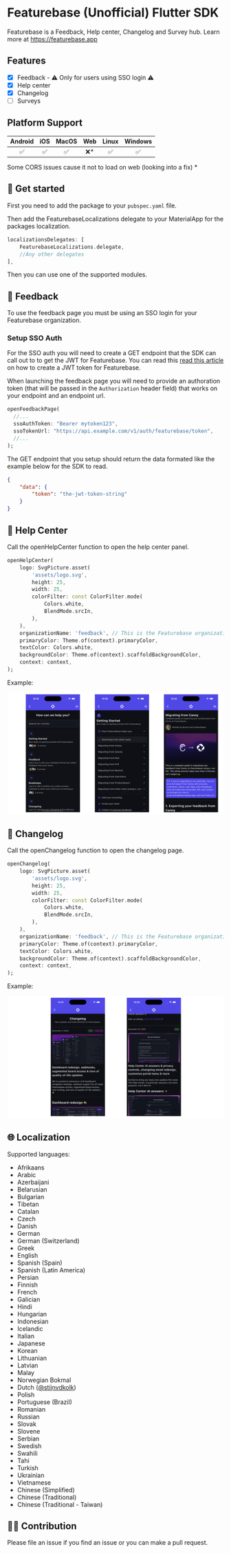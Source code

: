 # Featurebase (Unofficial) Flutter SDK

Featurebase is a Feedback, Help center, Changelog and Survey hub. Learn more at <https://featurebase.app>

## Features

- [X] Feedback - ⚠️ Only for users using SSO login ⚠️
- [X] Help center
- [X] Changelog
- [ ] Surveys

## Platform Support

| Android |  iOS  | MacOS |  Web  | Linux | Windows |
| :-----: | :---: | :---: | :---: | :---: | :-----: |
|   ✅   |   ✅   |   ✅   |   ❌*  |   ✅    |    ✅   |

Some CORS issues cause it not to load on web (looking into a fix) *

## 🚀 Get started

First you need to add the package to your `pubspec.yaml` file.

Then add the FeaturebaseLocalizations delegate to your MaterialApp for the packages localization.

```dart
localizationsDelegates: [
    FeaturebaseLocalizations.delegate,
    //Any other delegates
],
```

Then you can use one of the supported modules.

## 💬 Feedback

To use the feedback page you must be using an SSO login for your Featurebase organization.

### Setup SSO Auth

For the SSO auth you will need to create a GET endpoint that the SDK can call out to to get the JWT for Featurebase. You can read this [read this article](https://help.featurebase.app/articles/5257986-creating-and-signing-a-jwt-for-single-sign-on) on how to create a JWT token for Featurebase.

When launching the feedback page you will need to provide an authoration token (that will be passed in the `Authorization` header field) that works on your endpoint and an endpoint url.

```dart
openFeedbackPage(
  //...
  ssoAuthToken: "Bearer mytoken123",
  ssoTokenUrl: "https://api.example.com/v1/auth/featurebase/token",
  //...
);
```

The GET endpoint that you setup should return the data formated like the example below for the SDK to read.

```json
{
    "data": {
        "token": "the-jwt-token-string"
    }
}

```

## 📖 Help Center

Call the openHelpCenter function to open the help center panel.

```dart
openHelpCenter(
    logo: SvgPicture.asset(
        'assets/logo.svg',
        height: 25,
        width: 25,
        colorFilter: const ColorFilter.mode(
            Colors.white,
            BlendMode.srcIn,
        ),
    ),
    organizationName: 'feedback', // This is the Featurebase organization name
    primaryColor: Theme.of(context).primaryColor,
    textColor: Colors.white,
    backgroundColor: Theme.of(context).scaffoldBackgroundColor,
    context: context,
);
```

Example:

![Example Image](https://raw.githubusercontent.com/ae1dev/flutter_featurebase/refs/heads/main/docs/imgs/Featurebase_Help_Center_Example.png)

## 📣 Changelog

Call the openChangelog function to open the changelog page.

```dart
openChangelog(
    logo: SvgPicture.asset(
        'assets/logo.svg',
        height: 25,
        width: 25,
        colorFilter: const ColorFilter.mode(
            Colors.white,
            BlendMode.srcIn,
        ),
    ),
    organizationName: 'feedback', // This is the Featurebase organization name
    primaryColor: Theme.of(context).primaryColor,
    textColor: Colors.white,
    backgroundColor: Theme.of(context).scaffoldBackgroundColor,
    context: context,
);
```

Example:

![Example Image](https://raw.githubusercontent.com/ae1dev/flutter_featurebase/refs/heads/main/docs/imgs/Featurebase_Changelog_Example.png)

## 🌐 Localization

Supported languages:

- Afrikaans
- Arabic
- Azerbaijani
- Belarusian
- Bulgarian
- Tibetan
- Catalan
- Czech
- Danish
- German
- German (Switzerland)
- Greek
- English
- Spanish (Spain)
- Spanish (Latin America)
- Persian
- Finnish
- French
- Galician
- Hindi
- Hungarian
- Indonesian
- Icelandic
- Italian
- Japanese
- Korean
- Lithuanian
- Latvian
- Malay
- Norwegian Bokmal
- Dutch ([@stijnvdkolk](https://github.com/stijnvdkolk))
- Polish
- Portuguese (Brazil)
- Romanian
- Russian
- Slovak
- Slovene
- Serbian
- Swedish
- Swahili
- Tahi
- Turkish
- Ukrainian
- Vietnamese
- Chinese (Simplified)
- Chinese (Traditional)
- Chinese (Traditional - Taiwan)

## 👨‍💻 Contribution

Please file an issue if you find an issue or you can make a pull request.
